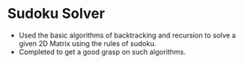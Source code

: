 # Sudoku Solver
- Used the basic algorithms of backtracking and recursion to solve a given 2D Matrix using the rules of sudoku. 
- Completed to get a good grasp on such algorithms.

